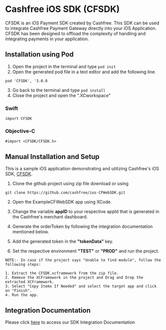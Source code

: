 # Cashfree iOS SDK (CFSDK)

CFSDK is an iOS Payment SDK created by Cashfree. This SDK can be used to integrate Cashfree Payment Gateway directly into your iOS Application. CFSDK has been designed to offload the complexity of handling and integrating payments in your application.

## Installation using Pod
1. Open the project in the terminal and type `pod init`
2. Open the generated pod file in a text editor and add the following line.
```
pod 'CFSDK', '3.0.0
```
3. Go back to the terminal and type `pod install`
4. Close the project and open the ".XCworkspace"

### Swift
```
import CFSDK 
```

### Objective-C
```
#import <CFSDK/CFSDK.h>
```

## Manual Installation and Setup
This is a sample iOS application demonstrating and utilizing Cashfree's iOS SDK, [CFSDK](https://cocoapods.org/pods/CFSDK).

1. Clone the github project using zip file download or using
```
git clone https://github.com/cashfree/ios-CFWebSDK.git
```
2. Open the ExampleCFWebSDK app using XCode.

3. Change the variable **appID** to your respective appId that is generated in the Cashfree's merchant dashboard.

4. Generate the orderToken by following the integration documentation mentioned below.

5. Add the generated token in the **"tokenData"** key.

6. Set the respective environment **"TEST"** or **"PROD"** and run the project.

```
NOTE:- In case if the project says "Unable to find module", follow the following steps:

1. Extract the CFSDK.xcframework from the zip file.
2. Remove the XCFramework in the project and Drag and Drop the extracted XCFramework.
3. Select "Copy Items If Needed" and select the target app and click on "Finish".
4. Run the app.
```

## Integration Documentation

Please click [here](https://dev.cashfree.com/payment-gateway/integrations/mobile-integration/ios) to access our SDK Integration Documentation